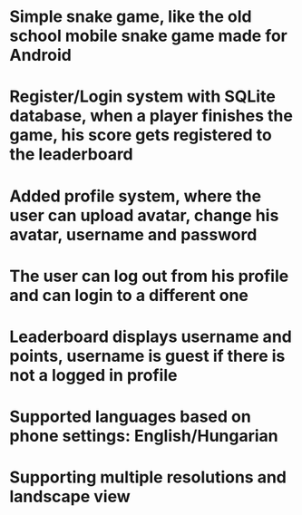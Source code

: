 # Simple snake game, like the old school mobile snake game made for Android
# Register/Login system with SQLite database, when a player finishes the game, his score gets registered to the leaderboard
# Added profile system, where the user can upload avatar, change his avatar, username and password
# The user can log out from his profile and can login to a different one
# Leaderboard displays username and points, username is guest if there is not a logged in profile
# Supported languages based on phone settings: English/Hungarian
# Supporting multiple resolutions and landscape view
